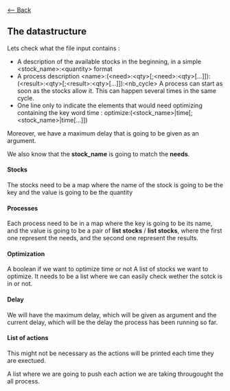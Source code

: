 [<-- Back](../../README.md)
## The datastructure

Lets check what the file input contains : 
- A description of the available stocks in the beginning, in a simple <stock_name>:<quantity\> format
- A process description
<name\>:(<need\>:<qty\>[;<need\>:<qty\>[...]]):(<result\>:<qty\>[;<result\>:<qty\>[...]]):<nb_cycle\>
A process can start as soon as the stocks allow it. This can happen several times
in the same cycle.
- One line only to indicate the elements that would need optimizing containing the
key word time :
optimize:(<stock_name>|time[;<stock_name>|time[...]])

Moreover, we have a maximum delay that is going to be given as an argument.

We also know that the **stock_name** is going to match the **needs**.

#### Stocks
The stocks need to be a map where the name of the stock is going to be the key and the value is going to be the quantity

#### Processes
Each process need to be in a map where the key is going to be its name, and the value is going to be a pair of **list stocks** / **list stocks**, where the first one represent the needs, and the second one represent the results.

#### Optimization
A boolean if we want to optimize time or not
A list of stocks we want to optimize. It needs to be a list where we can easily check wether the sotck is in or not.

#### Delay
We will have the maximum delay, which will be given as argument and the current delay, which will be the delay the process has been running so far.

#### List of actions
This might not be necessary as the actions will be printed each time they are exectued.

A list where we are going to push each action we are taking througought the all process. 
